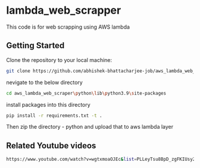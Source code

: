 # lambda_web_scrapper
This code is for web scrapping using AWS lambda

## Getting Started
Clone the repository to your local machine:
```bash
git clone https://github.com/abhishek-bhattacharjee-job/aws_lambda_web_scraper.git
```
nevigate to the below directory
```bash
cd aws_lambda_web_scraper\python\lib\python3.9\site-packages
```
install packages into this directory
```bash
pip install -r requirements.txt -t .
```
Then zip the directory - python and upload that to aws lambda layer

## Related Youtube videos
```bash
https://www.youtube.com/watch?v=wgtxmoaOJEc&list=PLLeyTsu8BpD_zgFKIUsy2EOo1B2rMiAvd
```
